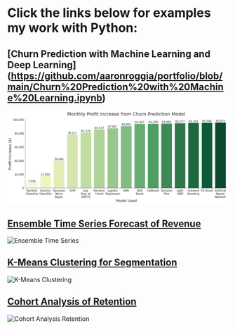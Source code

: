 # Click the links below for examples my work with Python:

## [Churn Prediction with Machine Learning and Deep Learning] (https://github.com/aaronroggia/portfolio/blob/main/Churn%20Prediction%20with%20Machine%20Learning.ipynb)
![Churn Prediction with Machine Learning](https://github.com/aaronroggia/portfolio/blob/cb1786544fca05e6f2cbf8f348cffc6c0b6ece9b/Profit%20from%20Churn%20Prediction.png) 

## [Ensemble Time Series Forecast of Revenue](https://github.com/aaronroggia/portfolio/blob/main/Ensemble%20Time%20Series%20Forecasting.ipynb)
![Ensemble Time Series](https://user-images.githubusercontent.com/109747071/189397995-0aefac78-5a74-4720-8be5-3a74af3ba9ca.png)

## [K-Means Clustering for Segmentation](https://github.com/aaronroggia/portfolio/blob/main/K-Means%20Clustering%20for%20Segmentation.ipynb)
![K-Means Clustering](https://user-images.githubusercontent.com/109747071/189266009-e51245e0-27a2-4d7e-a5c4-a07a6cf03d88.png)

## [Cohort Analysis of Retention](https://github.com/aaronroggia/portfolio/blob/main/Cohort%20Analysis%20of%20Retention.ipynb)
![Cohort Analysis Retention](https://user-images.githubusercontent.com/109747071/189266748-e2453fe0-abf1-4080-b6ef-711a1c2a9415.png)

